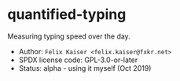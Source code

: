 # quantified-typing

Measuring typing speed over the day.

* Author: `Felix Kaiser <felix.kaiser@fxkr.net>`
* SPDX license code: GPL-3.0-or-later
* Status: alpha - using it myself (Oct 2019)